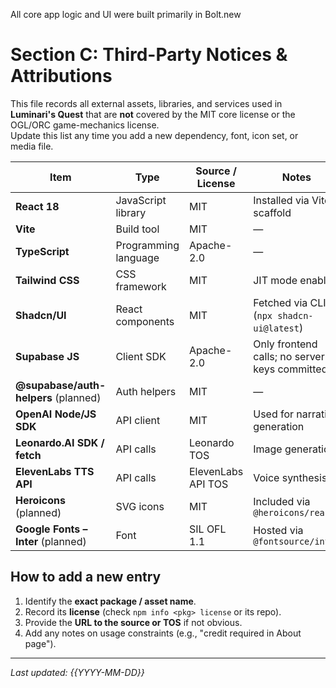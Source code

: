 All core app logic and UI were built primarily in Bolt.new

# Section C: Third-Party Notices & Attributions

This file records all external assets, libraries, and services used in **Luminari's Quest** that are **not** covered by the MIT core license or the OGL/ORC game-mechanics license.  
Update this list any time you add a new dependency, font, icon set, or media file.

| Item | Type | Source / License | Notes |
|------|------|------------------|-------|
| **React 18** | JavaScript library | MIT | Installed via Vite scaffold |
| **Vite** | Build tool | MIT | — |
| **TypeScript** | Programming language | Apache-2.0 | — |
| **Tailwind CSS** | CSS framework | MIT | JIT mode enabled |
| **Shadcn/UI** | React components | MIT | Fetched via CLI (`npx shadcn-ui@latest`) |
| **Supabase JS** | Client SDK | Apache-2.0 | Only frontend calls; no server keys committed |
| **@supabase/auth-helpers** (planned) | Auth helpers | MIT | — |
| **OpenAI Node/JS SDK** | API client | MIT | Used for narrative generation |
| **Leonardo.AI SDK / fetch** | API calls | Leonardo TOS | Image generation |
| **ElevenLabs TTS API** | API calls | ElevenLabs API TOS | Voice synthesis |
| **Heroicons** (planned) | SVG icons | MIT | Included via `@heroicons/react` |
| **Google Fonts – Inter** (planned) | Font | SIL OFL 1.1 | Hosted via `@fontsource/inter` |

## How to add a new entry

1. Identify the **exact package / asset name**.  
2. Record its **license** (check `npm info <pkg> license` or its repo).  
3. Provide the **URL to the source or TOS** if not obvious.  
4. Add any notes on usage constraints (e.g., "credit required in About page").

---

_Last updated: {{YYYY-MM-DD}}_